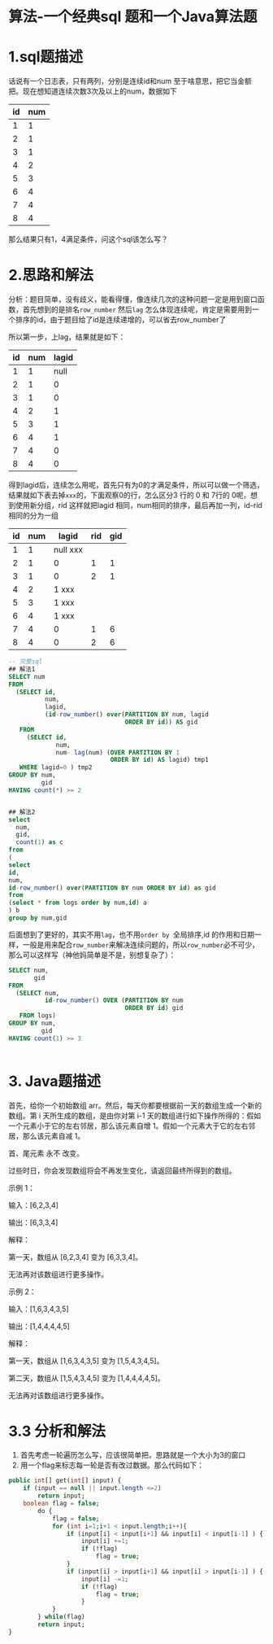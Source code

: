 # 算法-一个经典sql 题和一个Java算法题

# 1.sql题描述

话说有一个日志表，只有两列，分别是连续id和num 至于啥意思，把它当金额把。现在想知道连续次数3次及以上的num，数据如下

| id | num |
| -- | --- |
| 1  | 1   |
| 2  | 1   |
| 3  | 1   |
| 4  | 2   |
| 5  | 3   |
| 6  | 4   |
| 7  | 4   |
| 8  | 4   |

那么结果只有1，4满足条件，问这个sql该怎么写？

# 2.思路和解法

分析：题目简单，没有歧义，能看得懂，像连续几次的这种问题一定是用到窗口函数，首先想到的是排名`row_number`  然后`lag`  怎么体现连续呢，肯定是需要用到一个排序的id，由于题目给了id是连续递增的，可以省去row\_number了

所以第一步，上lag，结果就是如下：

| id | num | lagid |
| -- | --- | ----- |
| 1  | 1   | null  |
| 2  | 1   | 0     |
| 3  | 1   | 0     |
| 4  | 2   | 1     |
| 5  | 3   | 1     |
| 6  | 4   | 1     |
| 7  | 4   | 0     |
| 8  | 4   | 0     |

得到lagid后，连续怎么用呢，首先只有为0的才满足条件，所以可以做一个筛选，结果就如下表去掉`xxx`的，下面观察0的行，怎么区分3 行的 0 和 7行的 0呢，想到使用新分组，rid 这样就把lagid 相同，num相同的排序，最后再加一列，id-rid 相同的分为一组

| id | num | lagid        | rid | gid |
| -- | --- | ------------ | --- | --- |
| 1  | 1   | null   xxx   |     |     |
| 2  | 1   | 0            | 1   | 1   |
| 3  | 1   | 0            | 2   | 1   |
| 4  | 2   | 1        xxx |     |     |
| 5  | 3   | 1        xxx |     |     |
| 6  | 4   | 1        xxx |     |     |
| 7  | 4   | 0            | 1   | 6   |
| 8  | 4   | 0            | 2   | 6   |

```sql
-- 完整sql
## 解法1
SELECT num
FROM
  (SELECT id,
          num,
          lagid,
          (id-row_number() over(PARTITION BY num, lagid
                                ORDER BY id)) AS gid
   FROM
     (SELECT id,
             num,
             num- lag(num) (OVER PARTITION BY 1
                            ORDER BY id) AS lagid) tmp1
   WHERE lagid=0 ) tmp2
GROUP BY num,
         gid
HAVING count(*) >= 2


## 解法2  
select
  num,
  gid,
  count(1) as c
from
(
select
id,
num,
id-row_number() over(PARTITION BY num ORDER BY id) as gid
from 
(select * from logs order by num,id) a
) b
group by num,gid
```

后面想到了更好的，其实不用`lag`，也不用`order by `全局排序,id 的作用和日期一样，一般是用来配合`row_number`来解决连续问题的，所以`row_number`必不可少，那么可以这样写（神他妈简单是不是，别想复杂了）：

```sql
SELECT num,
       gid
FROM
  (SELECT num,
          id-row_number() OVER (PARTITION BY num
                                ORDER BY id) gid
   FROM logs)
GROUP BY num,
         gid
HAVING count(1) >= 3
 
```



# 3. Java题描述

首先，给你一个初始数组 arr。然后，每天你都要根据前一天的数组生成一个新的数组。第 i 天所生成的数组，是由你对第 i-1 天的数组进行如下操作所得的：假如一个元素小于它的左右邻居，那么该元素自增 1。假如一个元素大于它的左右邻居，那么该元素自减 1。

首、尾元素 永不 改变。

过些时日，你会发现数组将会不再发生变化，请返回最终所得到的数组。

示例 1：

输入：\[6,2,3,4]

输出：\[6,3,3,4]

解释：

第一天，数组从 \[6,2,3,4] 变为 \[6,3,3,4]。

无法再对该数组进行更多操作。

示例 2：

输入：\[1,6,3,4,3,5]

输出：\[1,4,4,4,4,5]

解释：

第一天，数组从 \[1,6,3,4,3,5] 变为 \[1,5,4,3,4,5]。

第二天，数组从 \[1,5,4,3,4,5] 变为 \[1,4,4,4,4,5]。

无法再对该数组进行更多操作。

# 3.3 分析和解法

1.  首先考虑一轮遍历怎么写，应该很简单把，思路就是一个大小为3的窗口
2.  用一个flag来标志每一轮是否有改过数据。那么代码如下：

```sql
public int[] get(int[] input) {
    if (input == null || input.length <=2)
        return input;
    boolean flag = false;
        do {
            flag = false;
            for (int i=1;i+1 < input.length;i++){
                if (input[i] < input[i+1] && input[i] < input[i-1] ) {
                    input[i] +=1;
                    if (!flag)
                        flag = true;
                }
                if (input[i] > input[i+1] && input[i] > input[i-1] ) {
                    input[i] -=1;
                    if (!flag)
                        flag = true;
                    }
            }
        } while(flag)
        return input;
}
```
